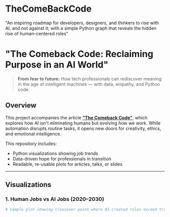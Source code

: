 # TheComeBackCode
"An inspiring roadmap for developers, designers, and thinkers to rise with AI, and not against it; with a simple Python graph that reveals the hidden rise of human-centered roles"
# "The Comeback Code: Reclaiming Purpose in an AI World"

> **From fear to future:** How tech professionals can rediscover meaning in the age of intelligent machines — with data, empathy, and Python code.

##  Overview

This project accompanies the article **["The Comeback Code"](https://your-link.com)**, which explores how AI isn't eliminating humans but evolving how we work. While automation disrupts routine tasks, it opens new doors for creativity, ethics, and emotional intelligence.

This repository includes:
-  Python visualizations showing job trends
-  Data-driven hope for professionals in transition
-  Readable, re-usable plots for articles, talks, or slides

---

##  Visualizations

### 1. Human Jobs vs AI Jobs (2020–2030)

```python
# Sample plot showing crossover point where AI-created roles exceed traditional human-held ones

